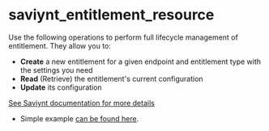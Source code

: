 # saviynt_entitlement_resource

Use the following operations to perform full lifecycle management of entitlement. They allow you to:

- **Create** a new entitlement for a given endpoint and entitlement type with the settings you need  
- **Read** (Retrieve) the entitlement's current configuration  
- **Update** its configuration

[See Saviynt documentation for more details](https://docs.saviyntcloud.com/bundle/EIC-Admin-25/page/Content/Chapter02-Identity-Repository/Managing-Entitlements.htm)

- Simple example [can be found here](./resource.tf).